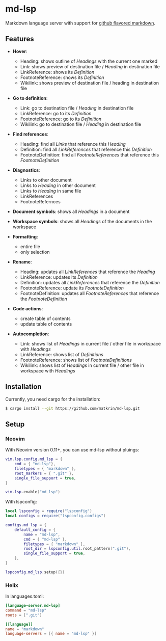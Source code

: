 # md-lsp

Markdown language server with support for [github flavored markdown][gfm].

[gfm]: https://github.github.com/gfm/

## Features

- **Hover**:
  - Heading: shows outline of _Headings_ with the current one marked
  - Link: shows preview of destination file / _Heading_ in destination file
  - LinkReference: shows its _Definition_
  - FootnoteReference: shows its _Definition_
  - Wikilink: shows preview of destination file / heading in destination file

- **Go to definition**:
  - Link: go to destination file / _Heading_ in destination file
  - LinkReference: go to its _Definition_
  - FootnoteReference: go to its _Definition_
  - Wikilink: go to destination file / _Heading_ in destination file

- **Find references**:
  - Heading: find all _Links_ that reference this _Heading_
  - Definition: find all _LinkReferences_ that reference this _Definition_
  - FootnoteDefinition: find all _FootnoteReferences_ that reference this
    _FootnoteDefinition_

- **Diagnostics**:
  - Links to other document
  - Links to _Heading_ in other document
  - Links to _Heading_ in same file
  - LinkReferences
  - FootnoteRefernces

- **Document symbols**: shows all _Headings_ in a document

- **Workspace symbols**: shows all _Headings_ of the documents in the workspace

- **Formatting**:
  - entire file
  - only selection

- **Rename**:
  - Heading: updates all _LinkReferences_ that reference the _Heading_
  - LinkReference: updates its _Definition_
  - Definition: updates all _LinkReferences_ that reference the _Definition_
  - FootnoteReference: update its _FootnoteDefinition_
  - FootnoteDefinition: updates all _FootnoteReferences_ that reference the
    _FootnoteDefinition_

- **Code actions**:
  - create table of contents
  - update table of contents

- **Autocompletion**:
  - Link: shows list of _Headings_ in current file / other file in workspace
    with _Headings_
  - LinkReference: shows list of _Definitions_
  - FootnoteReference: shows list of _FootnoteDefinitions_
  - Wikilink: shows list of _Headings_ in current file / other file in workspace
    with _Headings_

## Installation

Currently, you need cargo for the installation:

```bash
$ cargo install --git https://github.com/matkrin/md-lsp.git
```

## Setup

### Neovim

With Neovim version 0.11+, you can use md-lsp without pluings:

```lua
vim.lsp.config.md_lsp = {
    cmd = { "md-lsp"},
    filetypes = { "markdown" },
    root_markers = { ".git" },
    single_file_support = true,
}

vim.lsp.enable("md_lsp")
```

With lspconfig:

```lua
local lspconfig = require("lspconfig")
local configs = require("lspconfig.configs")

configs.md_lsp = {
    default_config = {
        name = "md-lsp",
        cmd = { "md-lsp" },
        filetypes = { "markdown" },
        root_dir = lspconfig.util.root_pattern(".git"),
        single_file_support = true,
    },
}

lspconfig.md_lsp.setup({})
```

### Helix

In languages.toml:

```toml
[language-server.md-lsp]
command = "md-lsp"
roots = [".git"]

[[language]]
name = "markdown"
language-servers = [{ name = "md-lsp" }]
```
